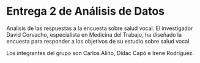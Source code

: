 # Entrega 2 de Análisis de Datos
Análisis de las respuestas a la encuesta sobre salud vocal. El investigador David Corvacho, especialista en Medicina del Trabajo, ha diseñado la encuesta para responder a los objetivos de su estudio sobre salud vocal.

Los integrantes del grupo son Carlos Aliño, Dídac Capó e Irene Rodríguez.

